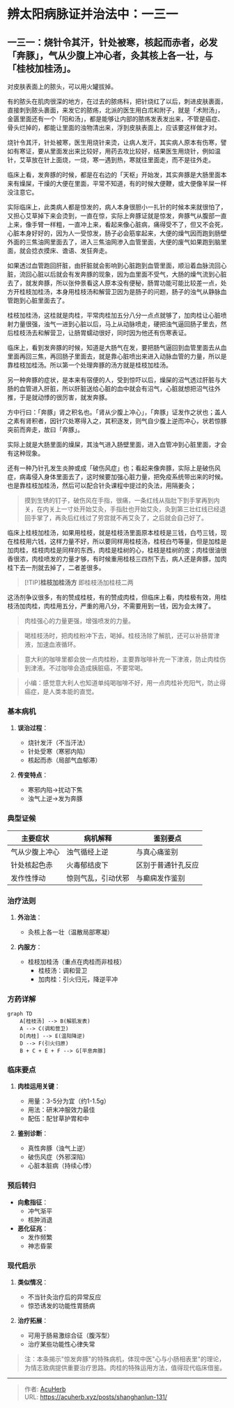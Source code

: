 # 辨太阳病脉证并治法中：一三一


## 一三一：烧针令其汗，针处被寒，核起而赤者，必发「奔豚」，气从少腹上冲心者，灸其核上各一壮，与「桂枝加桂汤」。

<!--more-->

对皮肤表面上的脓头，可以用火罐拔掉。

有的脓头在肌肉很深的地方，在过去的脓疡科，把针烧红了以后，刺进皮肤裹面，直接刺到脓头裹面，来发它的脓疡，北派的医生用白朮和附子，就是「术附汤」，金匮里面还有一个「阳和汤」，都是能够让内部的脓疡发表发出来，不管是癌症、骨头烂掉的，都能让里面的浊物清出来，浮到皮肤表面上，应该要这样做才对。

烧针令其汗，针处被寒，医生用烧针来烫，让病人发汗，其实病人原本有伤寒，譬如有寒证，要从里面发出来比较好，用药去攻比较好，结果医生用烧针，例如温针，艾草放在针上面烧，一烧，寒一遇到热，寒就往里面走，而不是往外走。

临床上看，发奔豚的时候，都是在右边的「天枢」开始发，其实奔豚是大肠里面本来有燥屎，干燥的大便在里面，平常不知道，有的时候大便鞭，或大便像羊屎一样没注意它。

实际临床上，此类病人都是惊发的，病人本身很胆小一扎针的时候本来就很怕了，又担心艾草掉下来会烫到，一直在惊，实际上奔豚证就是惊发，奔豚气从腹部一直上来，像手臂一样粗，一直冲上来，看起来像心脏病，痛得受不了，但又不会死，心脏本身好好的，因为人一受惊发，肠子必会筋挛起来，大便的燥气因而跑到肠壁外面的三焦油网里面去了，进入三焦油网渗入血管里面，大便的废气如果跑到脑里面，就会捻衣摸床、谵语、发狂奔走。

如果透过血管跑回肝脏，由肝脏就会影响到心脏跑到血管里面，顺沿着血脉流回心脏，流回心脏以后就会有发奔豚的现象，因为血里面不受气，大肠的燥气流到心脏去了，就发奔豚，所以张仲景看这人原本没有便秘，肠胃功能可能比较差一点，处方开桂枝加桂汤，本身用桂枝汤和解营卫因为是肠子的问题，肠子的浊气从静脉血管跑到心脏里面去了。

桂枝加桂汤，这桂就是肉桂，平常肉桂加五分八分一点点就够了，加肉桂让心脏喷射力量很强，浊气一进到心脏以后，马上从动脉喷走，硬把浊气逼回肠子里去，然后桂枝汤去和解营卫，让肠胃蠕动很好，同时因为他还有伤寒表证。

临床上，看到发奔豚的时候，知道是大肠气在发，要把肠气逼回到血管里面去从血里面再回三焦，再回肠子里面去，就是靠心脏喷出来进入动脉血管的力量，所以是靠桂枝加桂汤。所以第一个处理奔豚的汤方就是桂枝加桂汤。

另一种奔豚的症状，是本来有宿便的人，受到惊吓以后，燥屎的沼气透过肝脏与大肠的血管进入肝脏，所以肝脏送给心脏的血中就会有沼气，心脏就想把沼气往外推，于是就动悸的很厉害，就发奔豚。

方中行曰：「奔豚」肾之积名也。「肾从少腹上冲心」，「奔豚」证发作之状也；盖人之素有肾积者，因针穴处寒得入之，其积逐发，则气自少腹上逆而冲心，状若惊豚突前而奔走，故曰「奔豚」。

实际上就是大肠里面的燥屎，其浊气进入肠壁里面，进入血管冲到心脏里面，才会有这种现象。

还有一种乃针孔发生炎肿或成「破伤风症」也；看起来像奔豚，实际上是破伤风症，病毒侵入身体里面去了，这时候要加强心脏力量，把免疫系统带出来的时候。也是靠桂枝加桂汤，然后可以配合针灸课程中提过的灸法，用隔姜灸；

> 摸到生锈的钉子，破伤风在手指，很痛，一条红线从指肚下到手掌再到内关，在内关上一寸处开始艾灸，手指肚也开始艾灸，灸到第三壮红线已经退回手掌了，再灸后红线过了劳宫就不再艾灸了，之后就会自己好了。

临床上桂枝加桂汤，如果用桂枝，就是桂枝汤里面原本桂枝是三钱，白芍三钱，现在桂枝用六钱，这样力量不好，所以要同样用桂枝汤，桂枝白芍等量，但是加桂是加肉桂，桂枝肉桂是同样的东西，肉桂是桂树的心，桂枝是桂树的皮；肉桂很油很香很浓，肉桂喷发的力量才够，有时候重用桂枝三四剂下去，病人还是奔豚，加肉桂下去一剂就去掉了，二者差很多。

> [!TIP]**桂枝加桂汤方**
> 即桂枝汤加桂枝二两

这汤剂争议很多，有的赞成桂枝，有的赞成肉桂，但临床上看，肉桂极有效，用桂枝汤加肉桂，肉桂用五分，严重的用八分，不需要用到一钱，因为会太辣了。

> 肉桂强心的力量更强，增强喷发的力量。

> 喝桂枝汤时，把肉桂粉冲下去，喝掉。桂枝汤除了解肌，还可以补肠胃津液，加速血液循环。

> 意大利的咖啡里都会放一点肉桂粉，主要靠咖啡补充一下津液，防止肉桂伤到津液。不过咖啡会造成胰脏癌，不要常喝。

> 小编：感觉意大利人也知道单纯喝咖啡不好，用一点肉桂补充阳气，防止得癌症，是人类本能的直觉。

### 基本病机
1. **误治过程**：
   - 烧针发汗（不当汗法）
   - 针处受寒（寒邪内陷）
   - 核起而赤（局部气血郁滞）

2. **传变特点**：
   - 寒邪内陷→扰动下焦
   - 浊气上逆→发为奔豚

### 典型证候
| 主要症状         | 病机解释                     | 鉴别要点               |
|------------------|-----------------------------|-----------------------|
| 气从少腹上冲心   | 浊气循经上逆                | 与真心痛鉴别           |
| 针处核起色赤     | 火毒郁结皮下                | 区别于普通针孔反应     |
| 发作性悸动       | 惊则气乱，引动伏邪          | 与癫痫发作鉴别         |

### 治疗法则
1. **外治法**：
   - 灸核上各一壮（温散局部寒凝）

2. **内服方**：
   - 桂枝加桂汤（重点在肉桂而非桂枝）
     * 桂枝汤：调和营卫
     * 加肉桂：引火归元，降逆平冲

### 方药详解
```mermaid
graph TD
    A[桂枝汤] --> B(解肌发表)
    A --> C(调和营卫)
    D[肉桂] --> E(温阳降逆)
    D --> F(引火归原)
    B + C + E + F --> G[平息奔豚]
```

### 临床要点
1. **肉桂运用关键**：
   - 用量：3-5分为宜（约1-1.5g）
   - 用法：研末冲服效力最佳
   - 配伍：配甘草护胃和中

2. **鉴别诊断**：
   - 真性奔豚（浊气上逆）
   - 破伤风症（外邪深陷）
   - 心脏本脏病（持续心悸）

### 预后转归
- **向愈指征**：
  - 冲气渐平
  - 核肿消退
- **恶化征兆**：
  - 发作频繁
  - 神志昏蒙

### 现代启示
1. **类似情况**：
   - 不当针灸治疗后的异常反应
   - 惊恐诱发的功能性胃肠病

2. **治疗拓展**：
   - 可用于肠易激综合征（腹泻型）
   - 治疗某些功能性心律失常

> 注：本条揭示"惊发奔豚"的特殊病机，体现中医"心与小肠相表里"的理论，为情志致病提供重要治疗思路。肉桂的特殊运用方法，值得现代临床借鉴。

---

> 作者: [AcuHerb](https://acuherb.xyz)  
> URL: https://acuherb.xyz/posts/shanghanlun-131/  

